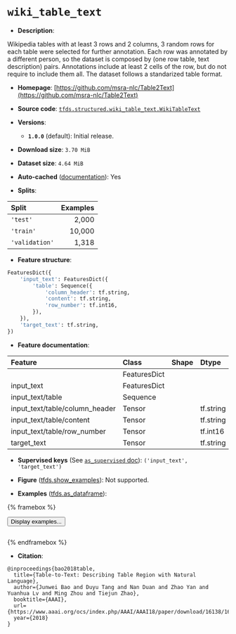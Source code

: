 <div itemscope itemtype="http://schema.org/Dataset">
  <div itemscope itemprop="includedInDataCatalog" itemtype="http://schema.org/DataCatalog">
    <meta itemprop="name" content="TensorFlow Datasets" />
  </div>
  <meta itemprop="name" content="wiki_table_text" />
  <meta itemprop="description" content="Wikipedia tables with at least 3 rows and 2 columns, 3 random rows for each&#10;table were selected for further annotation. Each row was annotated by a&#10;different person, so the dataset is composed by (one row table, text&#10;description) pairs. Annotations include at least 2 cells of the row, but do not&#10;require to include them all.&#10;The dataset follows a standarized table format.&#10;&#10;To use this dataset:&#10;&#10;```python&#10;import tensorflow_datasets as tfds&#10;&#10;ds = tfds.load(&#x27;wiki_table_text&#x27;, split=&#x27;train&#x27;)&#10;for ex in ds.take(4):&#10;  print(ex)&#10;```&#10;&#10;See [the guide](https://www.tensorflow.org/datasets/overview) for more&#10;informations on [tensorflow_datasets](https://www.tensorflow.org/datasets).&#10;&#10;" />
  <meta itemprop="url" content="https://www.tensorflow.org/datasets/catalog/wiki_table_text" />
  <meta itemprop="sameAs" content="https://github.com/msra-nlc/Table2Text" />
  <meta itemprop="citation" content="@inproceedings{bao2018table,&#10;  title={Table-to-Text: Describing Table Region with Natural Language},&#10;  author={Junwei Bao and Duyu Tang and Nan Duan and Zhao Yan and Yuanhua Lv and Ming Zhou and Tiejun Zhao},&#10;  booktitle={AAAI},&#10;  url={https://www.aaai.org/ocs/index.php/AAAI/AAAI18/paper/download/16138/16782},&#10;  year={2018}&#10;}" />
</div>

# `wiki_table_text`


*   **Description**:

Wikipedia tables with at least 3 rows and 2 columns, 3 random rows for each
table were selected for further annotation. Each row was annotated by a
different person, so the dataset is composed by (one row table, text
description) pairs. Annotations include at least 2 cells of the row, but do not
require to include them all. The dataset follows a standarized table format.

*   **Homepage**:
    [https://github.com/msra-nlc/Table2Text](https://github.com/msra-nlc/Table2Text)

*   **Source code**:
    [`tfds.structured.wiki_table_text.WikiTableText`](https://github.com/tensorflow/datasets/tree/master/tensorflow_datasets/structured/wiki_table_text/wiki_table_text.py)

*   **Versions**:

    *   **`1.0.0`** (default): Initial release.

*   **Download size**: `3.70 MiB`

*   **Dataset size**: `4.64 MiB`

*   **Auto-cached**
    ([documentation](https://www.tensorflow.org/datasets/performances#auto-caching)):
    Yes

*   **Splits**:

Split          | Examples
:------------- | -------:
`'test'`       | 2,000
`'train'`      | 10,000
`'validation'` | 1,318

*   **Feature structure**:

```python
FeaturesDict({
    'input_text': FeaturesDict({
        'table': Sequence({
            'column_header': tf.string,
            'content': tf.string,
            'row_number': tf.int16,
        }),
    }),
    'target_text': tf.string,
})
```

*   **Feature documentation**:

Feature                        | Class        | Shape | Dtype     | Description
:----------------------------- | :----------- | :---- | :-------- | :----------
                               | FeaturesDict |       |           |
input_text                     | FeaturesDict |       |           |
input_text/table               | Sequence     |       |           |
input_text/table/column_header | Tensor       |       | tf.string |
input_text/table/content       | Tensor       |       | tf.string |
input_text/table/row_number    | Tensor       |       | tf.int16  |
target_text                    | Tensor       |       | tf.string |

*   **Supervised keys** (See
    [`as_supervised` doc](https://www.tensorflow.org/datasets/api_docs/python/tfds/load#args)):
    `('input_text', 'target_text')`

*   **Figure**
    ([tfds.show_examples](https://www.tensorflow.org/datasets/api_docs/python/tfds/visualization/show_examples)):
    Not supported.

*   **Examples**
    ([tfds.as_dataframe](https://www.tensorflow.org/datasets/api_docs/python/tfds/as_dataframe)):

<!-- mdformat off(HTML should not be auto-formatted) -->

{% framebox %}

<button id="displaydataframe">Display examples...</button>
<div id="dataframecontent" style="overflow-x:auto"></div>
<script>
const url = "https://storage.googleapis.com/tfds-data/visualization/dataframe/wiki_table_text-1.0.0.html";
const dataButton = document.getElementById('displaydataframe');
dataButton.addEventListener('click', async () => {
  // Disable the button after clicking (dataframe loaded only once).
  dataButton.disabled = true;

  const contentPane = document.getElementById('dataframecontent');
  try {
    const response = await fetch(url);
    // Error response codes don't throw an error, so force an error to show
    // the error message.
    if (!response.ok) throw Error(response.statusText);

    const data = await response.text();
    contentPane.innerHTML = data;
  } catch (e) {
    contentPane.innerHTML =
        'Error loading examples. If the error persist, please open '
        + 'a new issue.';
  }
});
</script>

{% endframebox %}

<!-- mdformat on -->

*   **Citation**:

```
@inproceedings{bao2018table,
  title={Table-to-Text: Describing Table Region with Natural Language},
  author={Junwei Bao and Duyu Tang and Nan Duan and Zhao Yan and Yuanhua Lv and Ming Zhou and Tiejun Zhao},
  booktitle={AAAI},
  url={https://www.aaai.org/ocs/index.php/AAAI/AAAI18/paper/download/16138/16782},
  year={2018}
}
```


